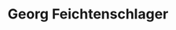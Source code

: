 ---
title: "Georg Feichtenschlager"
url: /st-johann-am-walde/georg-feichtenschlager/
shop: Autohaus
---